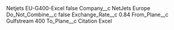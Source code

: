 <?xml version="1.0" encoding="UTF-8"?>
<CustomMetadata xmlns="http://soap.sforce.com/2006/04/metadata" xmlns:xsi="http://www.w3.org/2001/XMLSchema-instance" xmlns:xsd="http://www.w3.org/2001/XMLSchema">
    <label>Netjets EU-G400-Excel</label>
    <protected>false</protected>
    <values>
        <field>Company__c</field>
        <value xsi:type="xsd:string">NetJets Europe</value>
    </values>
    <values>
        <field>Do_Not_Combine__c</field>
        <value xsi:type="xsd:boolean">false</value>
    </values>
    <values>
        <field>Exchange_Rate__c</field>
        <value xsi:type="xsd:double">0.84</value>
    </values>
    <values>
        <field>From_Plane__c</field>
        <value xsi:type="xsd:string">Gulfstream 400</value>
    </values>
    <values>
        <field>To_Plane__c</field>
        <value xsi:type="xsd:string">Citation Excel</value>
    </values>
</CustomMetadata>
